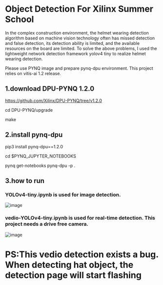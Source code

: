 
# Object Detection For Xilinx Summer School

In the complex construction environment, the helmet wearing detection algorithm based on machine vision technology often has missed detection and false detection, its detection ability is limited, and the available resources on the board are limited. To solve the above problems, I used the lightweight network detection framework yolov4 tiny to realize helmet wearing detection.

Please use PYNQ image and prepare pynq-dpu environment.
This project relies on vitis-ai 1.2 release.

## 1.download DPU-PYNQ 1.2.0 
  https://github.com/Xilinx/DPU-PYNQ/tree/v1.2.0
  
  cd DPU-PYNQ/upgrade
  
  make
  
## 2.install pynq-dpu
  pip3 install pynq-dpu==1.2.0
  
  cd $PYNQ_JUPYTER_NOTEBOOKS
  
  pynq get-notebooks pynq-dpu -p .
  
## 3.how to run
 ### YOLOv4-tiny.ipynb is used for image detection.
![image](https://user-images.githubusercontent.com/71107056/128302693-d71024f3-3c32-473c-81e0-27da1f640ba9.png)


 ### vedio-YOLOv4-tiny.ipynb is used for real-time detection. This project  needs a drive free camera.
![image](https://user-images.githubusercontent.com/71107056/128302856-5130d2a7-08f7-4498-8dde-58ccab1c3a09.png)


# PS:This vedio detection exists a bug. When detecting hat object, the detection page will start flashing
